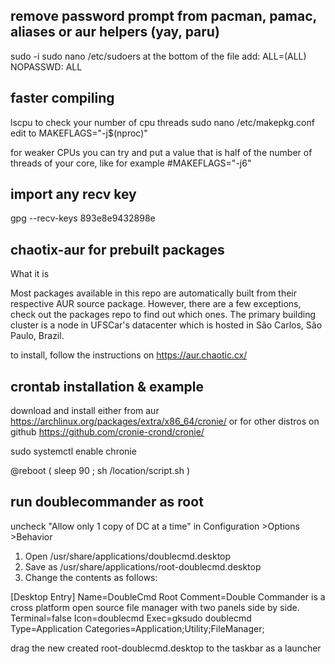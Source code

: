 ## remove password prompt from pacman, pamac, aliases or aur helpers (yay, paru)
sudo -i
sudo nano /etc/sudoers
at the bottom of the file add:
<your username> ALL=(ALL) NOPASSWD: ALL

## faster compiling
lscpu
to check your number of cpu threads
sudo nano /etc/makepkg.conf
edit to
MAKEFLAGS="-j$(nproc)"

for weaker CPUs you can try and put a value that is half of the number of threads of your core, like for example
#MAKEFLAGS="-j6"

## import any recv key
gpg --recv-keys 893e8e9432898e

## chaotix-aur for prebuilt packages
What it is

Most packages available in this repo are automatically built from their respective AUR source package. However, there are a few exceptions, check out the packages repo to find out which ones.
The primary building cluster is a node in UFSCar's datacenter which is hosted in São Carlos, São Paulo, Brazil.

to install, follow the instructions on https://aur.chaotic.cx/

## crontab installation & example

download and install either from aur https://archlinux.org/packages/extra/x86_64/cronie/ or for other distros on github https://github.com/cronie-crond/cronie/

sudo systemctl enable chronie

@reboot ( sleep 90 ; sh /location/script.sh )

## run doublecommander as root

uncheck "Allow only 1 copy of DC at a time" in Configuration >Options >Behavior

1. Open /usr/share/applications/doublecmd.desktop
2. Save as /usr/share/applications/root-doublecmd.desktop
3. Change the contents as follows:

[Desktop Entry]
Name=DoubleCmd Root
Comment=Double Commander is a cross platform open source file manager with two panels side by side.
Terminal=false
Icon=doublecmd
Exec=gksudo doublecmd
Type=Application
Categories=Application;Utility;FileManager;

drag the new created root-doublecmd.desktop to the taskbar as a launcher
